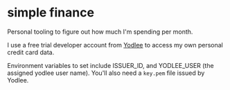 # simple finance

Personal tooling to figure out how much I'm spending per month.

I use a free trial developer account from [Yodlee](https://developer.yodlee.com/) to access my own personal credit card data.

Environment variables to set include ISSUER_ID, and YODLEE_USER (the assigned yodlee user name). You'll also need a `key.pem` file issued by Yodlee.
